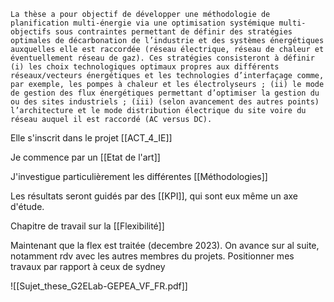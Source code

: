 
	La thèse a pour objectif de développer une méthodologie de planification multi-énergie via une optimisation systémique multi-objectifs sous contraintes permettant de définir des stratégies optimales de décarbonation de l’industrie et des systèmes énergétiques auxquelles elle est raccordée (réseau électrique, réseau de chaleur et éventuellement réseau de gaz). Ces stratégies consisteront à définir (i) les choix technologiques optimaux propres aux différents  réseaux/vecteurs énergétiques et les technologies d’interfaçage comme, par exemple, les pompes à chaleur et les électrolyseurs ; (ii) le mode de gestion des flux énergétiques permettant d’optimiser la gestion du ou des sites industriels ; (iii) (selon avancement des autres points) l’architecture et le mode distribution électrique du site voire du réseau auquel il est raccordé (AC versus DC).

Elle s'inscrit dans le projet [[ACT_4_IE]]


Je commence par un [[Etat de l'art]] 

J'investigue particulièrement les différentes [[Méthodologies]]

Les résultats seront guidés par des [[KPI]], qui sont eux même un axe d'étude.

Chapitre de travail sur la [[Flexibilité]]

Maintenant que la flex est traitée (decembre 2023). 
On avance sur al suite, notamment rdv avec les autres membres du projets. Positionner mes travaux par rapport à ceux de sydney


![[Sujet_these_G2ELab-GEPEA_VF_FR.pdf]]